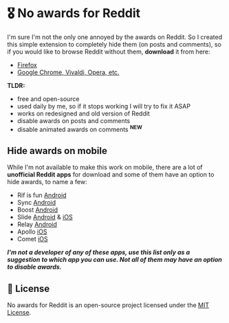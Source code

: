 # 🎖️ No awards for Reddit
I'm sure I'm not the only one annoyed by the awards on Reddit. So I created this simple extension to completely hide them (on posts and comments), so if you would like to browse Reddit without them, **download** it from here:

- [Firefox](https://addons.mozilla.org/en-US/firefox/addon/no-awards-for-reddit/)
- [Google Chrome, Vivaldi, Opera, etc.](https://chrome.google.com/webstore/detail/no-awards-for-reddit/ehpnjdkpdllckhmbglbpdbmddcnloeep)

**TLDR:**
- free and open-source
- used daily by me, so if it stops working I will try to fix it ASAP
- works on redesigned and old version of Reddit
- disable awards on posts and comments
- disable animated awards on comments <sup>**NEW**</sup>


## Hide awards on mobile
While I'm not available to make this work on mobile, there are a lot of **unofficial Reddit apps** for download and some of them have an option to hide awards, to name a few:

* Rif is fun [Android](https://www.play.google.com/store/apps/details?id=com.andrewshu.android.reddit)
* Sync [Android](https://play.google.com/store/apps/details?id=com.laurencedawson.reddit_sync)
* Boost [Android](https://play.google.com/store/apps/details?id=com.rubenmayayo.reddit) 
* Slide [Android](https://play.google.com/store/apps/details?id=me.ccrama.redditslide) & [iOS](https://apps.apple.com/us/app/slide-for-reddit/id1260626828)
* Relay [Android](https://play.google.com/store/apps/details?id=free.reddit.news)
* Apollo [iOS](https://apps.apple.com/app/id979274575)
* Comet [iOS](https://apps.apple.com/us/app/id1146204813)

***I'm not a developer of any of these apps, use this list only as a suggestion to which app you can use. Not all of them may have an option to disable awards.***

## 📝 License 
No awards for Reddit is an open-source project licensed under the [MIT License](https://github.com/datguysheepy/no-awards-fr/blob/master/LICENSE).
